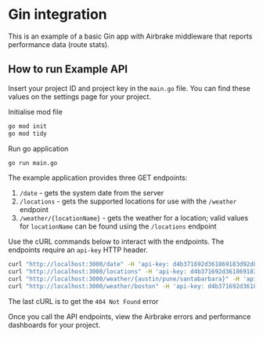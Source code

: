 # Gin integration

This is an example of a basic Gin app with Airbrake middleware that reports performance data (route stats).

## How to run Example API

Insert your project ID and project key in the `main.go` file. You can find these values on the settings page for your project.

Initialise mod file

```bash
go mod init
go mod tidy
```

Run go application

```bash
go run main.go
```

The example application provides three GET endpoints:

1. `/date` - gets the system date from the server
2. `/locations` - gets the supported locations for use with the `/weather` endpoint
3. `/weather/{locationName}` - gets the weather for a location; valid values for `locationName` can be found using the `/locations` endpoint

Use the cURL commands below to interact with the endpoints. The endpoints require an `api-key` HTTP header.

```bash
curl "http://localhost:3000/date" -H 'api-key: d4b371692d361869183d92d84caa5edb8835cf7d'
curl "http://localhost:3000/locations" -H 'api-key: d4b371692d361869183d92d84caa5edb8835cf7d'
curl "http://localhost:3000/weather/{austin/pune/santabarbara}" -H 'api-key: d4b371692d361869183d92d84caa5edb8835cf7d'
curl "http://localhost:3000/weather/boston" -H 'api-key: d4b371692d361869183d92d84caa5edb8835cf7d'
```

The last cURL is to get the `404 Not Found` error

Once you call the API endpoints, view the Airbrake errors and performance dashboards for your project.
